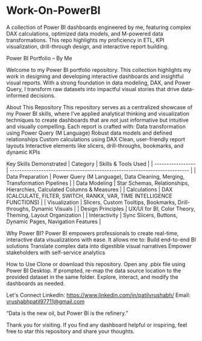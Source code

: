 # Work-On-PowerBI
A collection of Power BI dashboards engineered by me, featuring complex DAX calculations, optimized data models, and M-powered data transformations. This repo highlights my proficiency in ETL, KPI visualization, drill-through design, and interactive report building.

Power BI Portfolio – By Me

Welcome to my Power BI portfolio repository. This collection highlights my work in designing and developing interactive dashboards and insightful visual reports. With a strong foundation in data modeling, DAX, and Power Query, I transform raw datasets into impactful visual stories that drive data-informed decisions.

About This Repository
This repository serves as a centralized showcase of my Power BI skills, where I’ve applied analytical thinking and visualization techniques to create dashboards that are not just informative but intuitive and visually compelling.
Each report is crafted with:
Data transformation using Power Query (M Language)
Robust data models and defined relationships
Custom calculations using DAX
Clean, user-friendly report layouts
Interactive elements like slicers, drill-throughs, bookmarks, and dynamic KPIs

Key Skills Demonstrated
| Category          | Skills & Tools Used                                                        |
| ----------------- | -------------------------------------------------------------------------- |
| Data Preparation  | Power Query (M Language), Data Cleaning, Merging, Transformation Pipelines |
| Data Modeling     | Star Schemas, Relationships, Hierarchies, Calculated Columns & Measures    |
| Calculations      | DAX (CALCULATE, FILTER, SWITCH, RANKX, VAR, TIME INTELLIGENCE FUNCTIONS)   |
| Visualization     | Slicers, Custom Tooltips, Bookmarks, Drill-throughs, Dynamic Visuals       |
| Design Principles | UX/UI for BI, Color Theory, Theming, Layout Organization                   |
| Interactivity     | Sync Slicers, Buttons, Dynamic Pages, Navigation Features                  |

Why Power BI?
Power BI empowers professionals to create real-time, interactive data visualizations with ease. It allows me to:
Build end-to-end BI solutions
Translate complex data into digestible visual narratives
Empower stakeholders with self-service analytics

How to Use
Clone or download this repository.
Open any .pbix file using Power BI Desktop.
If prompted, re-map the data source location to the provided dataset in the same folder.
Explore, interact, and modify the dashboards as needed.

Let's Connect
LinkedIn: https://www.linkedin.com/in/patilvrushabh/
Email: vrushabhpatil97711@gmail.com

“Data is the new oil, but Power BI is the refinery.”

Thank you for visiting. If you find any dashboard helpful or inspiring, feel free to star this repository and share your thoughts.
